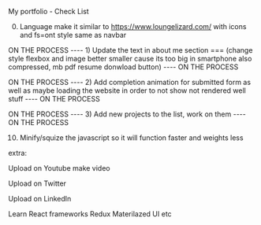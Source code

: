 My portfolio - Check List

0) Language make it similar to https://www.loungelizard.com/ with icons and fs=ont style same as navbar

ON THE PROCESS ---- 1) Update the text in about me section === (change style flexbox and image better smaller cause its too big in smartphone also compressed, mb pdf resume donwload button) ---- ON THE PROCESS

ON THE PROCESS ---- 2) Add completion animation for submitted form as well as maybe loading the website in order to not show not rendered well stuff ---- ON THE PROCESS

ON THE PROCESS ---- 3) Add new projects to the list, work on them ---- ON THE PROCESS

<!-- 4) Make it more stylish maybe some animations could be a good use -->

<!-- 5) Clean up your code and make it crossbrowser secure and fast use MediaQueries and cramp javascript etc. -->

<!-- 7) Update the foto get new and better one -->

<!-- 8) Write a good as documentation for all your projects -->

<!-- 9) Last but not least update the resume and put it into the website so anyone could download it -->

10) Minify/squize the javascript so it will function faster and weights less

extra:

Upload on Youtube make video

Upload on Twitter 

Upload on LinkedIn 

Learn React frameworks Redux Materilazed UI etc